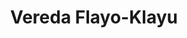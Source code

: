 ---
title: Vereda Flayo-Klayu
nombre_comunidad: Vereda Flayo-Klayu
municipio: Toribío
departamento: Cauca
descripcion: >-
  Comunidad en su mayoría étnica, origen NASA. Prevalece la caficultura, la
  psiciultura y el cultivo de Mora. El ingreso a la vereda el Flayo es
  montañoso, en estado regular que es transitado en moto y/o en mula que son los
  medios de transporte utilizados por los pobladores. Existen redes de energía y
  para el abastecimiento de agua se cuenta con un acueducto veredal por el cual
  cada familia debe pagar $3.000 para las labores de mantenimiento y tratamiento
  del agua la cual es tomada de la quebrada El Cedro.

  No existen sistema de recolección de basuras, ni tratamiento de residuos
  sólidos, por ello, los pobladores optan por utilizar los residuos orgánicos
  para el compostaje y, las demás basuras se queman o se entierran al interior
  de las fincas.

  Se tiene planteado un proyecto de reforestación para la conservación y cuidado
  del medio ambiente. 
num_personas: 1050
num_familias: 300
min_distancia_casco_urbano: 20
km_distancia_casco_urbano: 5
vias_acceso: >-
  Vía Toribio - Jambaló. En regular estado ya que es hecho de balastro lo que
  produce hueco, se puede transitar con precaución.


  El ingreso a la vereda el Flayo se realiza a través de vía terciaria,
  identificándose inicialmente una carretera en afirmado y en tierra,
  predominando un terreno montañoso, en estado regular que es transitado en moto
  y/o en mula que son los medios de transporte utilizados por los pobladores. 
infraestructura_comunitaria: Iglesias,Juntas de Acción Comunal (JAC),Tiendas,Espacios deportivos
notas_infraestructura_comunitaria: []
liderazgo_comunidad:
  - >-
    hay un movimiento de líderes fuertes organizados a partir del proyecto de
    vida NASA

    Trabajan en mingas

    Se reunen en Tulpas
inclusion_diversidad_genero: null
comentarios_conectividad: >-
  Ausencia de cobertura de servicios de conectividad e infraestructura que
  limita el uso de estos servicios en esta zona.

  Algunos habitantes de la vereda cuentan con dispositivos móviles que les
  permite establecer comunicación porque acceden a servicios de internet de
  manera particular a través de la contratación del servicio con operadores. 
  móviles. Al interior de la comunidad se maneja el voz a voz, el perifoneo y
  las carteleras.
punto_SOLE: Punto Vive Digital
comentarios_punto_SOLE:
  - Punto vive digital con 10 computadores. La señal es regular.
ppales_actividades_economicas_vocacion_productiva:
  - Agricultura
  - Piscicultura
comentarios_ppales_actividades_economicas_vocacion_productiva:
  - |-
    Agricultura (Café y Mora).
    Piscicultura (10 familias).
comunidad_sostenible_uso_suelo: >-
  En la parte alta presencia de árboles y se tiene planteado un proyecto de
  reforestación para la conservación y cuidado del medio ambiente. 
org_con_proyeccion:
  - Proyecto de caficultura
  - Proyecto de piscicultura
servicios_publicos_comunidades_focalizadas:
  - Energía-Toribío
  - Acueducto-Toribío
  - Recolección de basuras-Toribío
comunidades_focalizadas_educacion_infraestructura_educativa: []
comunidades_focalizadas_practicas_organizativas:
  - Autoridad Indígena
  - Junta de Acción Comunal
  - Organización de Mujeres y jóvenes
  - Movimiento Juvenil
conectividad_minima: Regular
iniciativas_priorizadas:
  - Café
  - Mora
org_focalizada:
  - Sicet
  - Cencoic
  - Asofromora
  - Asofruth
  - Fxize
riesgo: Medio
otros_programas_USAID:
  - >-
    Fertilización para el cultivo de café en el 2017 y charlas para la
    utilización de los insumos
alianzas_colaboradores_1:
  - Estructuración de un apoyo de emergencia para la bocatoma del acueducto
  - Asistencia técnica
  - Propuesta de intervención
  - Placa Huellas
  - Central Cooperativa Indígena del Cauca (CENCOIC)
  - Comité de Cafeteros
  - >-
    Corporación para la Sostenibilidad de la Subcuenca del Río Palo en el
    departamento del Cauca (CORPOPALO)
alianzas_colaboradores_2:
  - Estructuración de un apoyo de emergencia para la bocatoma del acueducto
  - Asistencia técnica
  - Propuesta de intervención
  - Placa Huellas
  - Central Cooperativa Indígena del Cauca (CENCOIC)
  - Comité de Cafeteros
  - >-
    Corporación para la Sostenibilidad de la Subcuenca del Río Palo en el
    departamento del Cauca (CORPOPALO)
actividades_ocio: []
medios_comunicacion_narrativas_locales:
  - Nasa Stereo
num_visitas_realizadas: 20
num_diagnosticos_rurales_participativos_realizados: 1
infraestructura_salud_atencion_psicosocial:
  - Sistema Indígena de Salud Propio Intercultural (SISPI)
notas_infraestructura_salud_atencion_psicosocial: >-
  Cuentan con el Sistema Indígena de Salud Propio Intercultural (SISPI), que
  parte de sabedores ancestrales. "Formación de líderes" se encarga del centro
  de formación de recuperación del idioma. Allí abordan temas de género,
  empoderamiento de mujeres y reclutamiento forzado. Desde el proyecto Nasa se
  cuenta con un coordinador de salud y auxiliares comunitarios.
num_visitas_predio: 0
url: /reportes/vereda-flayo-klayu
layout: comunidad
download_file: /reportes/vereda-flayo-klayu.pdf

---
